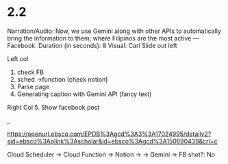 # 2.2

Narration/Audio: Now, we use Gemini along with other APIs to automatically bring the information to them; where Filipinos are the most active — Facebook.
Duration (in seconds): 8
Visual: Carl Slide out left

Left col
1. check FB 
2. sched →function (check notion)
3. Parse page
4. Generating caption with Gemini API (fancy text)

Right Col
5. Show facebook post

_

https://openurl.ebsco.com/EPDB%3Agcd%3A3%3A17024995/detailv2?sid=ebsco%3Aplink%3Ascholar&id=ebsco%3Agcd%3A150690439&crl=c

Cloud Scheduler → Cloud Function → Notion →  → Gemini → FB
shot?: No